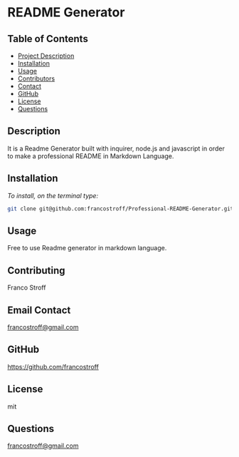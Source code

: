 
  # README Generator

  ## Table of Contents
  - [Project Description](#Description)
  - [Installation](#Installation)
  - [Usage](#Usage)
  - [Contributors](#Contributors)
  - [Contact](#Contact)
  - [GitHub](#GitHub)
  - [License](#License)
  - [Questions](#Questions) 
  
  ## Description
  It is a Readme Generator built with inquirer, node.js and javascript in order to make a professional README  in Markdown Language.

  ## Installation
 _To install, on the terminal type:_
   ```sh
   git clone git@github.com:francostroff/Professional-README-Generator.git
   ```

  ## Usage
  Free to use Readme generator in markdown language.

  ## Contributing
  Franco Stroff

  ## Email Contact
  francostroff@gmail.com

  ## GitHub 
  https://github.com/francostroff

  ## License
  mit

  ## Questions
  francostroff@gmail.com
